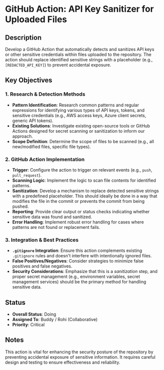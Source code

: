 # GitHub Action: API Key Sanitizer for Uploaded Files

## Description
Develop a GitHub Action that automatically detects and sanitizes API keys or other sensitive credentials within files uploaded to the repository. The action should replace identified sensitive strings with a placeholder (e.g., `[REDACTED_API_KEY]`) to prevent accidental exposure.

## Key Objectives

### 1. Research & Detection Methods
- **Pattern Identification**: Research common patterns and regular expressions for identifying various types of API keys, tokens, and sensitive credentials (e.g., AWS access keys, Azure client secrets, generic API tokens).
- **Existing Solutions**: Investigate existing open-source tools or GitHub Actions designed for secret scanning or sanitization to inform our approach.
- **Scope Definition**: Determine the scope of files to be scanned (e.g., all new/modified files, specific file types).

### 2. GitHub Action Implementation
- **Trigger**: Configure the action to trigger on relevant events (e.g., `push`, `pull_request`).
- **Scanning Logic**: Implement the logic to scan file contents for identified patterns.
- **Sanitization**: Develop a mechanism to replace detected sensitive strings with a predefined placeholder. This should ideally be done in a way that modifies the file in the commit or prevents the commit from being pushed.
- **Reporting**: Provide clear output or status checks indicating whether sensitive data was found and sanitized.
- **Error Handling**: Implement robust error handling for cases where patterns are not found or replacement fails.

### 3. Integration & Best Practices
- **`.gitignore` Integration**: Ensure this action complements existing `.gitignore` rules and doesn't interfere with intentionally ignored files.
- **False Positives/Negatives**: Consider strategies to minimize false positives and false negatives.
- **Security Considerations**: Emphasize that this is a *sanitization* step, and proper secret management (e.g., environment variables, secret management services) should be the primary method for handling sensitive data.

## Status
- **Overall Status**: Doing
- **Assigned To**: Buddy / Rohi (Collaborative)
- **Priority**: Critical

## Notes
This action is vital for enhancing the security posture of the repository by preventing accidental exposure of sensitive information. It requires careful design and testing to ensure effectiveness and reliability.
